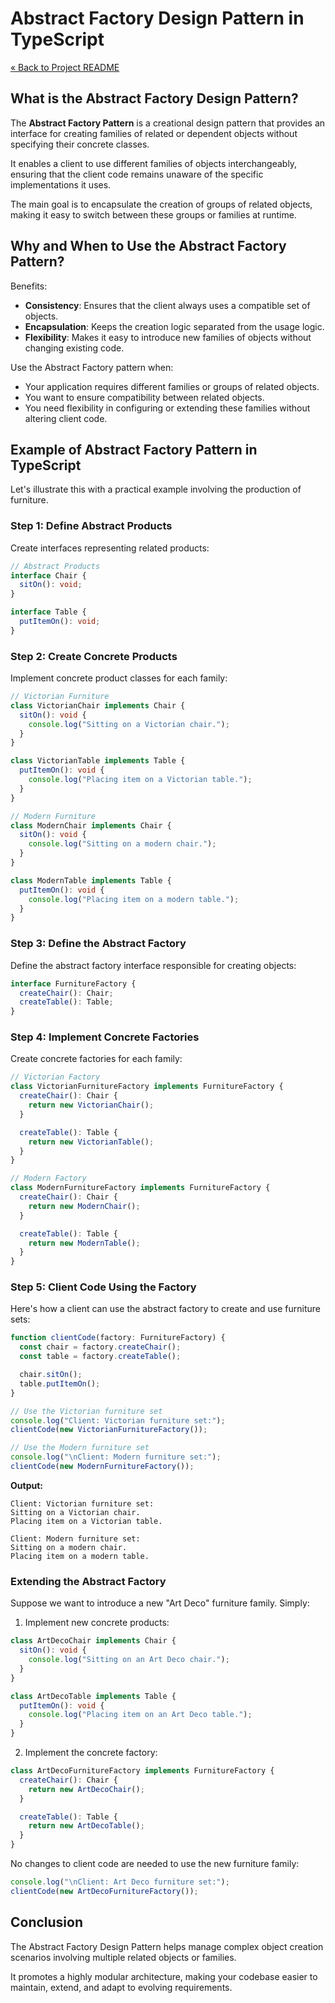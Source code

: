 # Abstract Factory Design Pattern in TypeScript

[« Back to Project README](../../README.md)

## What is the Abstract Factory Design Pattern?

The **Abstract Factory Pattern** is a creational design pattern that provides an interface for creating families of related or dependent objects without specifying their concrete classes. 

It enables a client to use different families of objects interchangeably, ensuring that the client code remains unaware of the specific implementations it uses.

The main goal is to encapsulate the creation of groups of related objects, making it easy to switch between these groups or families at runtime.

## Why and When to Use the Abstract Factory Pattern?

Benefits:

- **Consistency**: Ensures that the client always uses a compatible set of objects.
- **Encapsulation**: Keeps the creation logic separated from the usage logic.
- **Flexibility**: Makes it easy to introduce new families of objects without changing existing code.

Use the Abstract Factory pattern when:

- Your application requires different families or groups of related objects.
- You want to ensure compatibility between related objects.
- You need flexibility in configuring or extending these families without altering client code.

## Example of Abstract Factory Pattern in TypeScript

Let's illustrate this with a practical example involving the production of furniture.

### Step 1: Define Abstract Products

Create interfaces representing related products:

```typescript
// Abstract Products
interface Chair {
  sitOn(): void;
}

interface Table {
  putItemOn(): void;
}
```

### Step 2: Create Concrete Products

Implement concrete product classes for each family:

```typescript
// Victorian Furniture
class VictorianChair implements Chair {
  sitOn(): void {
    console.log("Sitting on a Victorian chair.");
  }
}

class VictorianTable implements Table {
  putItemOn(): void {
    console.log("Placing item on a Victorian table.");
  }
}

// Modern Furniture
class ModernChair implements Chair {
  sitOn(): void {
    console.log("Sitting on a modern chair.");
  }
}

class ModernTable implements Table {
  putItemOn(): void {
    console.log("Placing item on a modern table.");
  }
}
```

### Step 3: Define the Abstract Factory

Define the abstract factory interface responsible for creating objects:

```typescript
interface FurnitureFactory {
  createChair(): Chair;
  createTable(): Table;
}
```

### Step 4: Implement Concrete Factories

Create concrete factories for each family:

```typescript
// Victorian Factory
class VictorianFurnitureFactory implements FurnitureFactory {
  createChair(): Chair {
    return new VictorianChair();
  }

  createTable(): Table {
    return new VictorianTable();
  }
}

// Modern Factory
class ModernFurnitureFactory implements FurnitureFactory {
  createChair(): Chair {
    return new ModernChair();
  }

  createTable(): Table {
    return new ModernTable();
  }
}
```

### Step 5: Client Code Using the Factory

Here's how a client can use the abstract factory to create and use furniture sets:

```typescript
function clientCode(factory: FurnitureFactory) {
  const chair = factory.createChair();
  const table = factory.createTable();

  chair.sitOn();
  table.putItemOn();
}

// Use the Victorian furniture set
console.log("Client: Victorian furniture set:");
clientCode(new VictorianFurnitureFactory());

// Use the Modern furniture set
console.log("\nClient: Modern furniture set:");
clientCode(new ModernFurnitureFactory());
```

**Output:**
```
Client: Victorian furniture set:
Sitting on a Victorian chair.
Placing item on a Victorian table.

Client: Modern furniture set:
Sitting on a modern chair.
Placing item on a modern table.
```

### Extending the Abstract Factory

Suppose we want to introduce a new "Art Deco" furniture family. Simply:

1. Implement new concrete products:

```typescript
class ArtDecoChair implements Chair {
  sitOn(): void {
    console.log("Sitting on an Art Deco chair.");
  }
}

class ArtDecoTable implements Table {
  putItemOn(): void {
    console.log("Placing item on an Art Deco table.");
  }
}
```

2. Implement the concrete factory:

```typescript
class ArtDecoFurnitureFactory implements FurnitureFactory {
  createChair(): Chair {
    return new ArtDecoChair();
  }

  createTable(): Table {
    return new ArtDecoTable();
  }
}
```

No changes to client code are needed to use the new furniture family:

```typescript
console.log("\nClient: Art Deco furniture set:");
clientCode(new ArtDecoFurnitureFactory());
```

## Conclusion

The Abstract Factory Design Pattern helps manage complex object creation scenarios involving multiple related objects or families. 

It promotes a highly modular architecture, making your codebase easier to maintain, extend, and adapt to evolving requirements.

